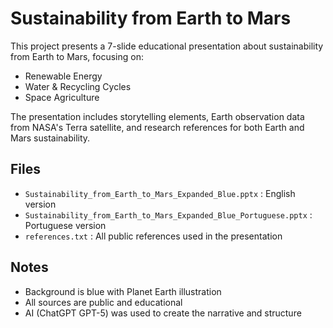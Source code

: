 # Sustainability from Earth to Mars

This project presents a 7-slide educational presentation about sustainability from Earth to Mars, focusing on:

- Renewable Energy
- Water & Recycling Cycles
- Space Agriculture

The presentation includes storytelling elements, Earth observation data from NASA's Terra satellite, and research references for both Earth and Mars sustainability.

## Files
- `Sustainability_from_Earth_to_Mars_Expanded_Blue.pptx` : English version
- `Sustainability_from_Earth_to_Mars_Expanded_Blue_Portuguese.pptx` : Portuguese version
- `references.txt` : All public references used in the presentation

## Notes
- Background is blue with Planet Earth illustration
- All sources are public and educational
- AI (ChatGPT GPT-5) was used to create the narrative and structure
